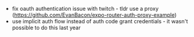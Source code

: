 - fix oauth authentication issue with twitch - tldr use a proxy (https://github.com/EvanBacon/expo-router-auth-proxy-example)
- use implicit auth flow instead of auth code grant credentials - it wasn't possible to do this last year
